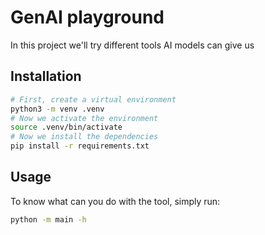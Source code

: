 # GenAI playground

In this project we'll try different tools AI models can give us

## Installation

```bash
# First, create a virtual environment
python3 -m venv .venv
# Now we activate the environment
source .venv/bin/activate
# Now we install the dependencies
pip install -r requirements.txt
```

## Usage

To know what can you do with the tool, simply run:

```bash
python -m main -h
```
